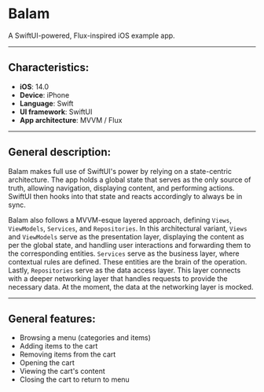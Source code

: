  # Balam

A SwiftUI-powered, Flux-inspired iOS example app.

---

## Characteristics:

- **iOS**: 14.0
- **Device**: iPhone
- **Language**: Swift
- **UI framework**: SwiftUI
- **App architecture**: MVVM / Flux

---

## General description:

Balam makes full use of SwiftUI's power by relying on a state-centric architecture. The app holds a global state that serves as the only source of truth, allowing navigation, displaying content, and performing actions. SwiftUI then hooks into that state and reacts accordingly to always be in sync.

Balam also follows a MVVM-esque layered approach, defining `Views`, `ViewModels`, `Services`, and `Repositories`. In this architectural variant, `Views` and `ViewModels` serve as the presentation layer, displaying the content as per the global state, and handling user interactions and forwarding them to the corresponding entities. `Services` serve as the business layer, where contextual rules are defined. These entities are the brain of the operation. Lastly, `Repositories` serve as the data access layer. This layer connects with a deeper networking layer that handles requests to provide the necessary data. At the moment, the data at the networking layer is mocked.

---

## General features:

- Browsing a menu (categories and items)
- Adding items to the cart
- Removing items from the cart
- Opening the cart
- Viewing the cart's content
- Closing the cart to return to menu